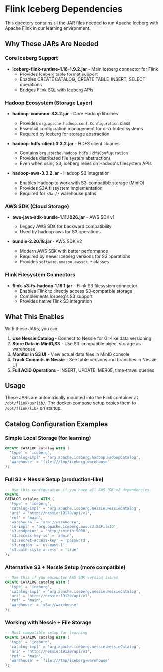 # Flink Iceberg Dependencies

This directory contains all the JAR files needed to run Apache Iceberg with Apache Flink in our learning environment.

## Why These JARs Are Needed

### Core Iceberg Support
- **iceberg-flink-runtime-1.18-1.9.2.jar** - Main Iceberg connector for Flink
  - Provides Iceberg table format support
  - Enables CREATE CATALOG, CREATE TABLE, INSERT, SELECT operations
  - Bridges Flink SQL with Iceberg APIs

### Hadoop Ecosystem (Storage Layer)
- **hadoop-common-3.3.2.jar** - Core Hadoop libraries
  - Provides `org.apache.hadoop.conf.Configuration` class
  - Essential configuration management for distributed systems
  - Required by Iceberg for storage abstraction

- **hadoop-hdfs-client-3.3.2.jar** - HDFS client libraries
  - Contains `org.apache.hadoop.hdfs.HdfsConfiguration`
  - Provides distributed file system abstractions
  - Even when using S3, Iceberg relies on Hadoop's filesystem APIs

- **hadoop-aws-3.3.2.jar** - Hadoop S3 integration
  - Enables Hadoop to work with S3-compatible storage (MinIO)
  - Provides S3A filesystem implementation
  - Required for `s3a://` warehouse paths

### AWS SDK (Cloud Storage)
- **aws-java-sdk-bundle-1.11.1026.jar** - AWS SDK v1
  - Legacy AWS SDK for backward compatibility
  - Used by hadoop-aws for S3 operations

- **bundle-2.20.18.jar** - AWS SDK v2
  - Modern AWS SDK with better performance
  - Required by newer Iceberg versions for S3 operations
  - Provides `software.amazon.awssdk.*` classes

### Flink Filesystem Connectors
- **flink-s3-fs-hadoop-1.18.1.jar** - Flink S3 filesystem connector
  - Enables Flink to directly access S3-compatible storage
  - Complements Iceberg's S3 support
  - Provides native Flink S3 integration

## What This Enables

With these JARs, you can:

1. **Use Nessie Catalog** - Connect to Nessie for Git-like data versioning
2. **Store Data in MinIO/S3** - Use S3-compatible object storage as warehouse
3. **Monitor in S3 UI** - View actual data files in MinIO console
4. **Track Commits in Nessie** - See table versions and branches in Nessie UI
5. **Full ACID Operations** - INSERT, UPDATE, MERGE, time-travel queries

## Usage

These JARs are automatically mounted into the Flink container at `/opt/flink/usrlib/`.
The docker-compose setup copies them to `/opt/flink/lib/` on startup.

## Catalog Configuration Examples

### Simple Local Storage (for learning)
```sql
CREATE CATALOG catalog WITH (
  'type' = 'iceberg',
  'catalog-impl' = 'org.apache.iceberg.hadoop.HadoopCatalog',
  'warehouse' = 'file:///tmp/iceberg-warehouse'
);
```

### Full S3 + Nessie Setup (production-like)
```sql
-- Use this configuration if you have all AWS SDK v2 dependencies
CREATE
CATALOG catalog WITH (
  'type' = 'iceberg',
  'catalog-impl' = 'org.apache.iceberg.nessie.NessieCatalog',
  'uri' = 'http://nessie:19120/api/v1',
  'ref' = 'main',
  'warehouse' = 's3a://warehouse',
  'io-impl' = 'org.apache.iceberg.aws.s3.S3FileIO',
  's3.endpoint' = 'http://minio:9000',
  's3.access-key-id' = 'admin',
  's3.secret-access-key' = 'password',
  's3.region' = 'us-east-1',
  's3.path-style-access' = 'true'
);
```

### Alternative S3 + Nessie Setup (more compatible)
```sql
-- Use this if you encounter AWS SDK version issues
CREATE CATALOG catalog WITH (
  'type' = 'iceberg',
  'catalog-impl' = 'org.apache.iceberg.nessie.NessieCatalog',
  'uri' = 'http://nessie:19120/api/v1',
  'ref' = 'main',
  'warehouse' = 's3a://warehouse'
);
```

### Working with Nessie + File Storage
```sql
-- Most compatible setup for learning
CREATE CATALOG catalog WITH (
  'type' = 'iceberg',
  'catalog-impl' = 'org.apache.iceberg.nessie.NessieCatalog',
  'uri' = 'http://nessie:19120/api/v1',
  'ref' = 'main',
  'warehouse' = 'file:///tmp/iceberg-warehouse'
);
```